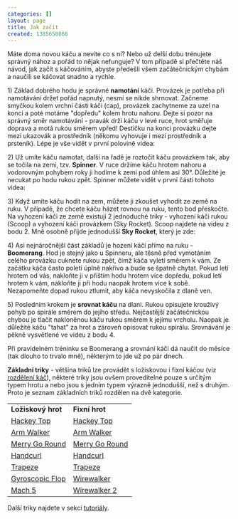 ```yaml
---
categories: []
layout: page
title: Jak začít
created: 1385650866
---
```

<p>Máte doma novou káču a nevíte co s ní? Nebo už delší dobu trénujete správný nához a pořád to nějak nefunguje? V tom případě si přečtěte náš návod, jak začít s káčováním, abyste předešli všem začátečnickým chybám a naučili se káčovat snadno a rychle.</p>
<p>1) Základ dobrého hodu je správné <strong>namotání</strong> káči. Provázek je potřeba při namotávání držet pořád napnutý, nesmí se nikde shrnovat. Začneme smyčkou kolem vrchní části káči (cap), provázek zachytneme za uzel na konci a poté motáme "dopředu" kolem hrotu nahoru. Dejte si pozor na správný směr namotávání - pravák drží káču v levé ruce, hrot směřuje doprava a motá rukou směrem vpřed! Destičku na konci provázku dejte mezi ukazovák a prostředník (někomu vyhovuje i mezi prostředník a prsteník). Lépe je vše vidět v první polovině videa:</p>
<p><div class="youtube-player" data-id="3phzxAdsMCg"></div></p>
<p>2) Už umíte káču namotat, další na řadě je roztočit káču provázkem tak, aby se točila na zemi, tzv. <strong>Spinner</strong>. V ruce držíme káču hrotem nahoru a vodorovným pohybem roky ji hodíme k zemi pod úhlem asi 30°. Důležité je necukat po hodu rukou zpět. Spinner můžete vidět v první části tohoto videa:</p>
<p><div class="youtube-player" data-id="2rd_-yVMxmg"></div></p>
<p>3) Když umíte káču hodit na zem, můžete ji zkoušet vyhodit ze země na ruku. V případě, že chcete káču házet rovnou na ruku, tento bod přeskočte. Na vyhození káči ze země existují 2 jednoduché triky - vyhození káči rukou (Scoop) a vyhození káči provázkem (Sky Rocket). Scoop najdete na videu z bodu 2. Mně osobně přijde jednodušší <strong>Sky Rocket</strong>, který je zde:</p>
<p><div class="youtube-player" data-id="kVZuBN7_2-8"></div></p>
<p>4) Asi nejnáročnější část základů je hození káči přímo na ruku - <strong>Boomerang</strong>. Hod je stejný jako u Spinneru, ale těsně před vymotáním celého provázku cuknete rukou zpět, čímž káča vyletí směrem k vám. Ze začátku káča často poletí úplně nakřivo a bude se špatně chytat. Pokud letí hrotem od vás, nakloňte ji v příštím hodu hrotem více dopředu, pokud letí hrotem k vám, nakloňte ji při hodu naopak hrotem více k sobě. Nezapomeňte dopad rukou ztlumit, aby káča nevyskočila z dlaně ven.</p>
<p><div class="youtube-player" data-id="e-wofYRyHrE"></div></p>
<p>5) Posledním krokem je <strong>srovnat káču</strong> na dlani. Rukou opisujete krouživý pohyb po spirále směrem do jejího středu. Nejčastější začátečnickou chybou je tlačit nakloněnou káču rukou směrem k jejímu vrcholu. Naopak je důležité káču "tahat" za hrot a zároveň opisovat rukou spirálu. Srovnávání je pěkně vysvětlené ve videu z bodu 4.</p>
<p>Při pravidelném tréninku se Boomerang a srovnání káči dá naučit do měsíce (tak dlouho to trvalo mně), některým to jde už po pár dnech.</p>
<p><strong>Základní triky</strong> - většina triků lze provádět s ložiskovou i fixní káčou (viz <a href="http://spintop.cz/content/triky">rozdělení káč</a>), některé triky jsou ovšem proveditelné pouze s určitým typem hrotu a nebo jsou s jedním typem výrazně jednodušší, než s druhým. Proto je seznam základních triků rozdělen na dvě kategorie.</p>
<table border="0" cellpadding="0" cellspacing="1" style="width: 500px;"><tbody><tr><td><strong>Ložiskový hrot</strong></td>
<td><strong>Fixní hrot</strong></td>
</tr><tr><td><a href="https://www.youtube.com/watch?v=gRmMYK8A95w">Hackey Top</a></td>
<td><a href="https://www.youtube.com/watch?v=gRmMYK8A95w">Hackey Top</a></td>
</tr><tr><td><a href="https://www.youtube.com/watch?v=AFKnk8pLX78">Arm Walker</a></td>
<td><a href="https://www.youtube.com/watch?v=AFKnk8pLX78">Arm Walker</a></td>
</tr><tr><td><a href="https://www.youtube.com/watch?v=ldEVg87Lags">Merry Go Round</a></td>
<td><a href="https://www.youtube.com/watch?v=ldEVg87Lags">Merry Go Round</a></td>
</tr><tr><td><a href="https://www.youtube.com/watch?v=0GrjPsu-cpM">Handcurl</a></td>
<td><a href="https://www.youtube.com/watch?v=0GrjPsu-cpM">Handcurl</a></td>
</tr><tr><td><a href="https://www.youtube.com/watch?v=tYa607LjlJs">Trapeze</a></td>
<td><a href="https://www.youtube.com/watch?v=tYa607LjlJs">Trapeze</a></td>
</tr><tr><td><a href="https://www.youtube.com/watch?v=jdsvY5Dgy44">Gyroscopic Flop</a></td>
<td><a href="https://www.youtube.com/watch?v=WttBsBoF_ag">Wirewalker</a></td>
</tr><tr><td><a href="https://www.youtube.com/watch?v=hbIAGpJXFgo">Mach 5</a></td>
<td><a href="https://www.youtube.com/watch?v=ehjjrIJGufU">Wirewalker 2</a></td>
</tr></tbody></table><p>Další triky najdete v sekci <a href="http://spintop.cz/content/tutori%C3%A1ly">tutoriály</a>.</p>